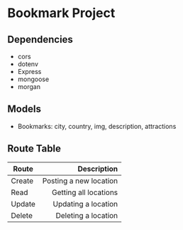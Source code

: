 # Bookmark Project
## Dependencies 

- cors
- dotenv
- Express
- mongoose
- morgan

## Models

- Bookmarks: city, country, img, description, attractions

## Route Table

| Route         | Description   | 
| ------------- | -------------:| 
| Create      | Posting a new location |
| Read      | Getting all locations |
| Update | Updating a location |
| Delete | Deleting a location |
